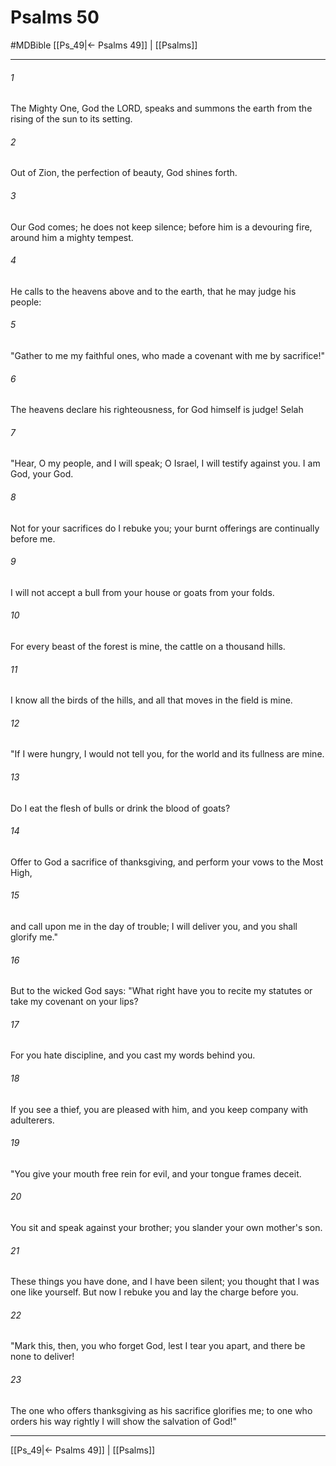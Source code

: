 # Psalms 50
#MDBible
[[Ps_49|← Psalms 49]] | [[Psalms]]

***

###### 1 
The Mighty One, God the LORD, speaks and summons the earth from the rising of the sun to its setting. 

###### 2 
Out of Zion, the perfection of beauty, God shines forth. 

###### 3 
Our God comes; he does not keep silence; before him is a devouring fire, around him a mighty tempest. 

###### 4 
He calls to the heavens above and to the earth, that he may judge his people: 

###### 5 
"Gather to me my faithful ones, who made a covenant with me by sacrifice!" 

###### 6 
The heavens declare his righteousness, for God himself is judge! Selah 

###### 7 
"Hear, O my people, and I will speak; O Israel, I will testify against you. I am God, your God. 

###### 8 
Not for your sacrifices do I rebuke you; your burnt offerings are continually before me. 

###### 9 
I will not accept a bull from your house or goats from your folds. 

###### 10 
For every beast of the forest is mine, the cattle on a thousand hills. 

###### 11 
I know all the birds of the hills, and all that moves in the field is mine. 

###### 12 
"If I were hungry, I would not tell you, for the world and its fullness are mine. 

###### 13 
Do I eat the flesh of bulls or drink the blood of goats? 

###### 14 
Offer to God a sacrifice of thanksgiving, and perform your vows to the Most High, 

###### 15 
and call upon me in the day of trouble; I will deliver you, and you shall glorify me." 

###### 16 
But to the wicked God says: "What right have you to recite my statutes or take my covenant on your lips? 

###### 17 
For you hate discipline, and you cast my words behind you. 

###### 18 
If you see a thief, you are pleased with him, and you keep company with adulterers. 

###### 19 
"You give your mouth free rein for evil, and your tongue frames deceit. 

###### 20 
You sit and speak against your brother; you slander your own mother's son. 

###### 21 
These things you have done, and I have been silent; you thought that I was one like yourself. But now I rebuke you and lay the charge before you. 

###### 22 
"Mark this, then, you who forget God, lest I tear you apart, and there be none to deliver! 

###### 23 
The one who offers thanksgiving as his sacrifice glorifies me; to one who orders his way rightly I will show the salvation of God!" 

***

[[Ps_49|← Psalms 49]] | [[Psalms]]
